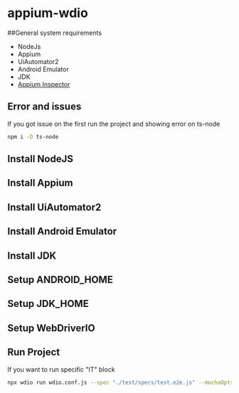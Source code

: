 # appium-wdio

##General system requirements
* NodeJs
* Appium
* UiAutomator2
* Android Emulator
* JDK
* [Appium Inspector](https://github.com/appium/appium-inspector)

## Error and issues
If you got issue on the first run the project and showing error on ts-node
```bash
npm i -D ts-node
```
## Install NodeJS
## Install Appium
## Install UiAutomator2
## Install Android Emulator
## Install JDK
## Setup ANDROID_HOME
## Setup JDK_HOME
## Setup WebDriverIO
## 

## Run Project
If you want to run specific "IT" block
```bash
npx wdio run wdio.conf.js --spec "./test/specs/test.e2e.js" --mochaOpts.grep "Failed login with invalid email"
```
